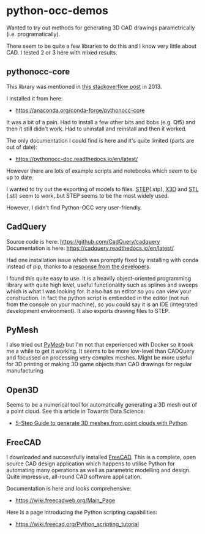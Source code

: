 # python-occ-demos

Wanted to try out methods for generating 3D CAD drawings parametrically (i.e. programatically). 

There seem to be quite a few libraries to do this and I know very little about CAD.  I tested 2 or 3 here with mixed results.


## pythonocc-core

This library was mentioned in [this stackoverflow post](https://stackoverflow.com/q/14519057/1609514) in 2013.

I installed it from here:
 - https://anaconda.org/conda-forge/pythonocc-core

It was a bit of a pain. Had to install a few other bits and bobs (e.g. Qt5) and then it still didn't work.  Had to uninstall and reinstall and then it worked.

The only documentation I could find is here and it's quite limited (parts are out of date):
 - https://pythonocc-doc.readthedocs.io/en/latest/

However there are lots of example scripts and notebooks which seem to be up to date.

I wanted to try out the exporting of models to files. [STEP](https://en.wikipedia.org/wiki/ISO_10303-21)(.stp), [X3D](.x3d) and [STL](https://en.wikipedia.org/wiki/STL_(file_format)) (.stl) seem to work, but STEP seems to be the most widely used.

However, I didn't find Python-OCC very user-friendly.

## CadQuery

Source code is here: https://github.com/CadQuery/cadquery
Documentation is here: https://cadquery.readthedocs.io/en/latest/

Had one installation issue which was promptly fixed by installing with conda instead of pip, thanks to a [response from the developers](https://github.com/CadQuery/cadquery/issues/1174).

I found this quite easy to use.  It is a heavily object-oriented programming library with quite high level, useful functionality such as splines and sweeps which is what I was looking for.  It also has an editor so you can view your construction.  In fact the python script is embedded in the editor (not run from the console on your machine), so you could say it is an IDE (integrated development environment).  It also exports drawing files to STEP.


## PyMesh

I also tried out [PyMesh](https://pymesh.readthedocs.io/en/latest/) but I'm not that experienced with Docker so it took me a while to get it working.  It seems to be more low-level than CADQuery and focussed on processing very complex meshes.  Might be more useful for 3D printing or making 3D game objects than CAD drawings for regular manufacturing.


## Open3D

Seems to be a numerical tool for automatically generating a 3D mesh out of a point cloud.  See this article in Towards Data Science:
- [5-Step Guide to generate 3D meshes from point clouds with Python](https://towardsdatascience.com/5-step-guide-to-generate-3d-meshes-from-point-clouds-with-python-36bad397d8ba).

## FreeCAD

I downloaded and successfully installed [FreeCAD](https://www.freecadweb.org). This is a complete, open source CAD design application which happens to utilise Python for automating many operations as well as parametric modelling and design.  Quite impressive, all-round CAD software application.

Documentation is here and looks comprehensive:
 - https://wiki.freecadweb.org/Main_Page

Here is a page introducing the Python scripting capabilities:
 - https://wiki.freecad.org/Python_scripting_tutorial
 
